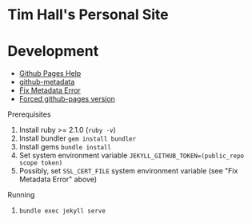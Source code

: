 # Tim Hall's Personal Site

# Development

- [Github Pages Help](https://help.github.com/articles/setting-up-your-github-pages-site-locally-with-jekyll/)
- [github-metadata](https://github.com/jekyll/github-metadata#authentication)
- [Fix Metadata Error](http://knightcodes.com/miscellaneous/2016/09/13/fix-github-metadata-error.html)
- [Forced github-pages version](https://github.com/github/pages-gem#usage)

Prerequisites

1. Install ruby >= 2.1.0 (`ruby -v`)
2. Install bundler `gem install bundler`
3. Install gems `bundle install`
4. Set system environment variable `JEKYLL_GITHUB_TOKEN=(public_repo scope token)`
5. Possibly, set `SSL_CERT_FILE` system environment variable (see "Fix Metadata Error" above)

Running

1. `bundle exec jekyll serve`
